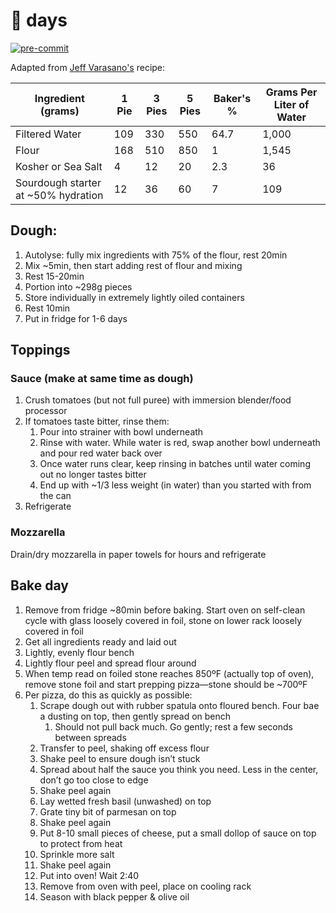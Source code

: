 # 🍕 days

[![pre-commit](https://img.shields.io/badge/pre--commit-enabled-brightgreen?logo=pre-commit&logoColor=white)](https://github.com/pre-commit/pre-commit)

Adapted from [Jeff Varasano's](http://www.varasanos.com/PizzaRecipe.htm) recipe:

| Ingredient (grams)                  | 1 Pie | 3 Pies | 5 Pies | Baker's % | Grams Per Liter of Water |
|-------------------------------------|-------|--------|--------|-----------|--------------------------|
| Filtered Water                      | 109   | 330    | 550    | 64.7      | 1,000                    |
| Flour                               | 168   | 510    | 850    | 1         | 1,545                    |
| Kosher or Sea Salt                  | 4     | 12     | 20     | 2.3       | 36                       |
| Sourdough starter at ~50% hydration | 12    | 36     | 60     | 7         | 109                      |

## Dough:

1. Autolyse: fully mix ingredients with 75% of the flour, rest 20min
2. Mix ~5min, then start adding rest of flour and mixing
3. Rest 15-20min
4. Portion into ~298g pieces
5. Store individually in extremely lightly oiled containers
6. Rest 10min
7. Put in fridge for 1-6 days

## Toppings

### Sauce (make at same time as dough)

1. Crush tomatoes (but not full puree) with immersion blender/food processor
1. If tomatoes taste bitter, rinse them:
    1. Pour into strainer with bowl underneath
    1. Rinse with water. While water is red, swap another bowl underneath and pour red water back over
    1. Once water runs clear, keep rinsing in batches until water coming out no longer tastes bitter
    1. End up with ~1/3 less weight (in water) than you started with from the can
1. Refrigerate

### Mozzarella

Drain/dry mozzarella in paper towels for hours and refrigerate

## Bake day

1. Remove from fridge ~80min before baking. Start oven on self-clean cycle with glass loosely covered in foil, stone on lower rack loosely covered in foil
1. Get all ingredients ready and laid out
1. Lightly, evenly flour bench
1. Lightly flour peel and spread flour around
1. When temp read on foiled stone reaches 850ºF (actually top of oven), remove stone foil and start prepping pizza—stone should be ~700ºF
1. Per pizza, do this as quickly as possible:
    1. Scrape dough out with rubber spatula onto floured bench. Four bae a dusting on top, then gently spread on bench
        1. Should not pull back much. Go gently; rest a few seconds between spreads
    1. Transfer to peel, shaking off excess flour
    1. Shake peel to ensure dough isn’t stuck
    1. Spread about half the sauce you think you need. Less in the center, don’t go too close to edge
    1. Shake peel again
    1. Lay wetted fresh basil (unwashed) on top
    1. Grate tiny bit of parmesan on top
    1. Shake peel again
    1. Put 8-10 small pieces of cheese, put a small dollop of sauce on top to protect from heat
    1. Sprinkle more salt
    1. Shake peel again
    1. Put into oven! Wait 2:40
    1. Remove from oven with peel, place on cooling rack
    1. Season with black pepper & olive oil
